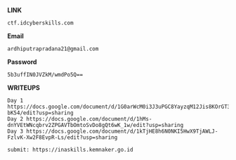 **LINK**
```
ctf.idcyberskills.com
```

**Email**
```
ardhiputrapradana21@gmail.com
```

**Password**
```
5b3uffIN0JVZkM/wmdPo5Q==
```

**WRITEUPS**
```
Day 1 https://docs.google.com/document/d/1G0arWcM0i3J3uPGC8YayzqM12Jis8KOrGT3oOH-bK54/edit?usp=sharing
Day 2 https://docs.google.com/document/d/1hMs-dnYVEtWNcqbrv2ZPGAVTbOmtoSvDo8gQt6wK_1w/edit?usp=sharing
Day 3 https://docs.google.com/document/d/1kTjHE8h6N0NKI5HwX9TjAWLJ-FzlvK-Xw2F8EvpR-Ls/edit?usp=sharing

submit: https://inaskills.kemnaker.go.id
```
